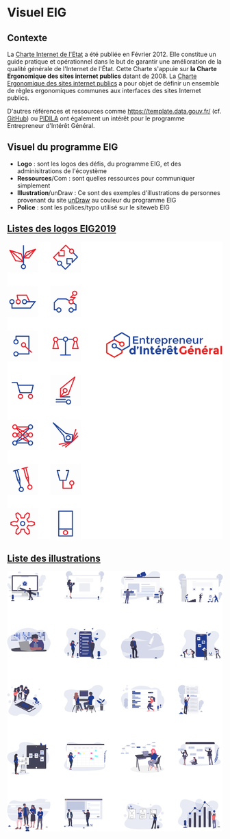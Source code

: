 # Visuel EIG

## Contexte 

La [Charte Internet de l'Etat](http://references.modernisation.gouv.fr/charte-internet-de-letat
) a été publiée en Février 2012. Elle constitue un guide pratique et opérationnel dans le but de garantir une amélioration de la qualité générale de l'Internet de l'État. Cette Charte s'appuie sur **la Charte Ergonomique des sites internet publics** datant de 2008. La [Charte Ergonomique des sites internet publics](http://references.modernisation.gouv.fr/sites/default/files/Charte_ergonomique_v2.0_2.pdf) a pour objet de définir un ensemble de règles ergonomiques communes aux interfaces des sites Internet publics. 

D'autres références et ressources comme https://template.data.gouv.fr/ (cf. [GitHub](http://github.com/etalab/template.data.gouv.fr)) ou [PIDILA](https://pidila.gitlab.io/) ont également un intérêt pour le programme Entrepreneur d'Intérêt Général.

## Visuel du programme EIG

* **Logo** : sont les logos des défis, du programme EIG, et des adminisitrations de l'écoystème
* **Ressources**/Com : sont quelles ressources pour communiquer simplement
* **Illustration**/unDraw : Ce sont des exemples d'illustrations de personnes provenant du site [unDraw](https://undraw.co/) au couleur du programme EIG
* **Police** : sont les polices/typo utilisé sur le siteweb EIG 


[Listes des logos EIG2019](Visuel/Logo/LogoEIG2019.png)
---
![Liste des logos EIG2019](Visuel/Logo/LogoEIG2019.png)


[Liste des illustrations](Visuel/Illustration/Undraw/IllustrationUndraw.png)
---

![Liste des illustrations](Visuel/Illustration/Undraw/IllustrationUndraw.png)
